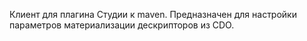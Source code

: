 Клиент для плагина Студии к maven.
Предназначен для настройки параметров материализации дескрипторов из CDO.
